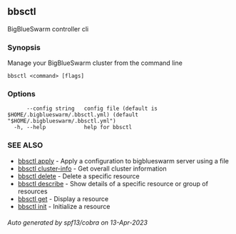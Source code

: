 ## bbsctl

BigBlueSwarm controller cli

### Synopsis

Manage your BigBlueSwarm cluster from the command line

```
bbsctl <command> [flags]
```

### Options

```
      --config string   config file (default is $HOME/.bigblueswarm/.bbsctl.yml) (default "$HOME/.bigblueswarm/.bbsctl.yml")
  -h, --help            help for bbsctl
```

### SEE ALSO

* [bbsctl apply](bbsctl_apply.md)	 - Apply a configuration to bigblueswarm server using a file
* [bbsctl cluster-info](bbsctl_cluster-info.md)	 - Get overall cluster information
* [bbsctl delete](bbsctl_delete.md)	 - Delete a specific resource
* [bbsctl describe](bbsctl_describe.md)	 - Show details of a specific resource or group of resources
* [bbsctl get](bbsctl_get.md)	 - Display a resource
* [bbsctl init](bbsctl_init.md)	 - Initialize a resource

###### Auto generated by spf13/cobra on 13-Apr-2023
